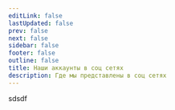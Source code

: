 ```yaml
---
editLink: false
lastUpdated: false
prev: false
next: false
sidebar: false
footer: false
outline: false
title: Наши аккаунты в соц сетях
description: Где мы представлены в соц сетях
---
```


sdsdf
